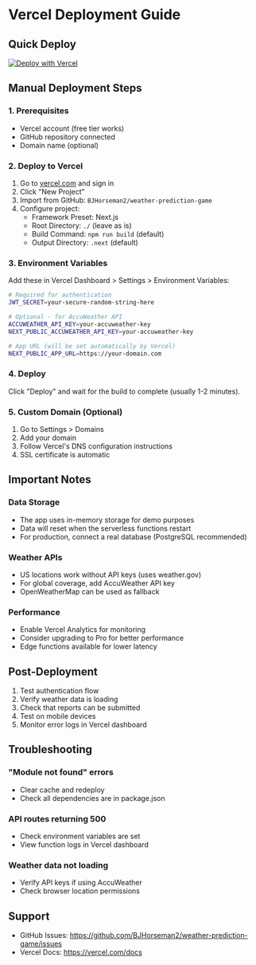 # Vercel Deployment Guide

## Quick Deploy

[![Deploy with Vercel](https://vercel.com/button)](https://vercel.com/new/clone?repository-url=https://github.com/BJHorseman2/weather-prediction-game)

## Manual Deployment Steps

### 1. Prerequisites
- Vercel account (free tier works)
- GitHub repository connected
- Domain name (optional)

### 2. Deploy to Vercel

1. Go to [vercel.com](https://vercel.com) and sign in
2. Click "New Project"
3. Import from GitHub: `BJHorseman2/weather-prediction-game`
4. Configure project:
   - Framework Preset: Next.js
   - Root Directory: `./` (leave as is)
   - Build Command: `npm run build` (default)
   - Output Directory: `.next` (default)

### 3. Environment Variables

Add these in Vercel Dashboard > Settings > Environment Variables:

```bash
# Required for authentication
JWT_SECRET=your-secure-random-string-here

# Optional - for AccuWeather API
ACCUWEATHER_API_KEY=your-accuweather-key
NEXT_PUBLIC_ACCUWEATHER_API_KEY=your-accuweather-key

# App URL (will be set automatically by Vercel)
NEXT_PUBLIC_APP_URL=https://your-domain.com
```

### 4. Deploy

Click "Deploy" and wait for the build to complete (usually 1-2 minutes).

### 5. Custom Domain (Optional)

1. Go to Settings > Domains
2. Add your domain
3. Follow Vercel's DNS configuration instructions
4. SSL certificate is automatic

## Important Notes

### Data Storage
- The app uses in-memory storage for demo purposes
- Data will reset when the serverless functions restart
- For production, connect a real database (PostgreSQL recommended)

### Weather APIs
- US locations work without API keys (uses weather.gov)
- For global coverage, add AccuWeather API key
- OpenWeatherMap can be used as fallback

### Performance
- Enable Vercel Analytics for monitoring
- Consider upgrading to Pro for better performance
- Edge functions available for lower latency

## Post-Deployment

1. Test authentication flow
2. Verify weather data is loading
3. Check that reports can be submitted
4. Test on mobile devices
5. Monitor error logs in Vercel dashboard

## Troubleshooting

### "Module not found" errors
- Clear cache and redeploy
- Check all dependencies are in package.json

### API routes returning 500
- Check environment variables are set
- View function logs in Vercel dashboard

### Weather data not loading
- Verify API keys if using AccuWeather
- Check browser location permissions

## Support

- GitHub Issues: https://github.com/BJHorseman2/weather-prediction-game/issues
- Vercel Docs: https://vercel.com/docs